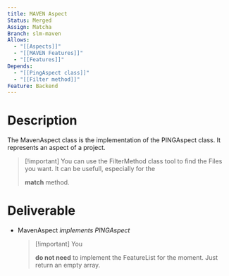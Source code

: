 ```yaml
---
title: MAVEN Aspect
Status: Merged
Assign: Matcha
Branch: slm-maven
Allows:
  - "[[Aspects]]"
  - "[[MAVEN Features]]"
  - "[[Features]]"
Depends:
  - "[[PingAspect class]]"
  - "[[Filter method]]"
Feature: Backend
---
```

# Description
The MavenAspect class is the implementation of the PINGAspect class. It represents an aspect of a project.

> [!important] You can use the FilterMethod class tool to find the Files you want. It can be usefull, especially for the
> 
> **match** method.
# Deliverable
- MavenAspect _implements PINGAspect_
    
    > [!important] You
    > 
    > **do not need** to implement the FeatureList for the moment. Just return an empty array.